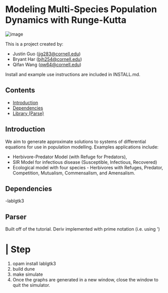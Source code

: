 
# Modeling Multi-Species Population Dynamics with Runge-Kutta
![image](files/Users/jzhang/Desktop/Isolated.png)


This is a project created by:
- Justin Guo (jjg283@cornell.edu)
- Bryant Har (bjh254@cornell.edu)
- Qifan Wang (qw64@cornell.edu)


Install and example use instructions are included in INSTALL.md.

## Contents
- [Introduction](#introduction)
- [Dependencies](#dependencies) 
- [Library (Parse)](#parser) 

## Introduction
We aim to generate approximate solutions to systems of differential equations for use in population modelling. Examples applications include: 
- Herbivore-Predator Model (with Refuge for Predators),
- SIR Model for infectious disease (Susceptible, Infectious, Recovered)
- Ecological model with four species - Herbivores with Refuges, Predator, Competition, Mutualism, Commensalism, and Amensalism.


## Dependencies
-lablgtk3


## Parser
Built off of the tutorial. Deriv implemented with prime notation (i.e. using ')


# | Step
1. opam install lablgtk3
2. build dune
3. make simulate
4. Once the graphs are generated in a new window, close the window to quit the simulator.
